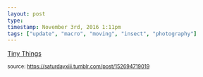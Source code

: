 ```yaml
---
layout: post
type: 
timestamp: November 3rd, 2016 1:11pm
tags: ["update", "macro", "moving", "insect", "photography"]
---
```

<a href=" https://href.li/?http://tinythings.tumblr.com/">
    Tiny Things</a>
  
<small>source: https://saturdayxiii.tumblr.com/post/152694719019</small>